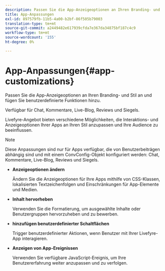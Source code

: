 ```yaml
---
description: Passen Sie die App-Anzeigeoptionen an Ihren Branding- und Stil an und fügen Sie benutzerdefinierte Funktionen hinzu.
title: App-Anpassungen
exl-id: 897579fb-11b5-4a00-b2bf-86f505b79003
translation-type: tm+mt
source-git-commit: a2449482e617939cfda7e367da34875bf187c4c9
workflow-type: tm+mt
source-wordcount: '155'
ht-degree: 0%

---
```


# App-Anpassungen{#app-customizations}

Passen Sie die App-Anzeigeoptionen an Ihren Branding- und Stil an und fügen Sie benutzerdefinierte Funktionen hinzu.

Verfügbar für Chat, Kommentare, Live-Blog, Reviews und Siegels.

Livefyre-Angebot bieten verschiedene Möglichkeiten, die Interaktions- und Anzeigeoptionen Ihrer Apps an Ihren Stil anzupassen und Ihre Audience zu beeinflussen.

>[!NOTE]
>
>Diese Anpassungen sind nur für Apps verfügbar, die von Benutzerbeiträgen abhängig sind und mit einem ConvConfig-Objekt konfiguriert werden: Chat, Kommentare, Live-Blog, Reviews und Siegels.

* **Anzeigeoptionen ändern**

   Ändern Sie die Anzeigeoptionen für Ihre Apps mithilfe von CSS-Klassen, lokalisierten Textzeichenfolgen und Einschränkungen für App-Elemente und Medien.

* **Inhalt hervorheben**

   Verwenden Sie die Formatierung, um ausgewählte Inhalte oder Benutzergruppen hervorzuheben und zu bewerben.

* **hinzufügen benutzerdefinierter Schaltflächen**

   Trigger benutzerdefinierter Aktionen, wenn Benutzer mit Ihrer Livefyre-App interagieren.

* **Anzeigen von App-Ereignissen**

   Verwenden Sie verfügbare JavaScript-Ereignis, um Ihre Benutzererfahrung weiter anzupassen und zu verfolgen.
